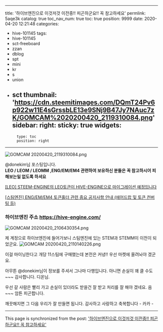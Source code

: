 
---
title: '하이브엔진으로 이것저것 이전중!!  피곤하군요!!  꼭 참고하세요'
permlink: 5aqe3k
catalog: true
toc_nav_num: true
toc: true
position: 9999
date: 2020-04-20 12:21:48
categories:
- hive-101145
tags:
- hive-101145
- sct-freeboard
- zzan
- dblog
- spt
- mini
- kr
- s
- union
- sct
thumbnail: 'https://cdn.steemitimages.com/DQmT24Pv6p922w11E4sGrssbLE13e9SNj9B47Jy7NAuc7zK/GOMCAM%2020200420_2119310084.png'
sidebar:
    right:
        sticky: true
widgets:
    -
        type: toc
        position: right
---


![GOMCAM 20200420_2119310084.png](https://cdn.steemitimages.com/DQmT24Pv6p922w11E4sGrssbLE13e9SNj9B47Jy7NAuc7zK/GOMCAM%2020200420_2119310084.png)


@donekim님 포스팅입니다.   
**LEO / LEOM / LEOMM ,ENG/EM/EM4 관련하여 보유하신 분들은 
꼭 참고하시어 피해보는일 없도록 하셔요**



[[LEO] STEEM-ENGINE의 LEO토큰이 HIVE-ENGINE으로 마이그레이션 예정입니다](https://www.steemcoinpan.com/hive-101145/@donekim/leo-steem-engine-leo-hive-engine)

[[스팀엔진] ENG/EM/EM4 토큰홀더 관련 중요 공지사항 안내 (에어드랍 및 토큰 컨버팅 등)](https://www.steemcoinpan.com/hive-101145/@donekim/eng-em-em4)

### 하이브엔진 주소 https://hive-engine.com/

![GOMCAM 20200420_2106430354.png](https://cdn.steemitimages.com/DQmWvnMc8r9b3sKwqskkWpvp6ZyC3dHBoXe12YtRfU8ebPc/GOMCAM%2020200420_2106430354.png)

제 계정으로 하이브엔진에 들어가보니 스팀엔진에 있는 STEM과 STEMM이 이전이 되었군요.
![GOMCAM 20200420_2110140226.png](https://cdn.steemitimages.com/DQmV32W35yC6mjMcuT98WBysLXbr9V5aB3hMEyoNdUBKhAx/GOMCAM%2020200420_2110140226.png)

이걸 마이닝한다고 개당 11스팀에 구매했는데 본전은 커녕!!
우선 마켓에 올려놔야 겠군요.

아무튼 @donekim님이 정보를 주셔서 그나마 다행입니다.
아니면 손실이 꽤 클 수도~~~  감사합니다.  디온님.

우선 갈 사람은 빨리 가고 손실이 있더라도 받을건 잘 받고
처리를 잘 해야 겠네요.  음~~~ 암튼 피곤합니다. 

깨끗해지면 그 다음 우리가 잘 만들면 됩니다. 
감사하고 사랑하고 축복합니다 - 카카 -

- - -

This page is synchronized from the post: ['하이브엔진으로 이것저것 이전중!!  피곤하군요!!  꼭 참고하세요'](https://steemit.com/@kibumh/5aqe3k)
